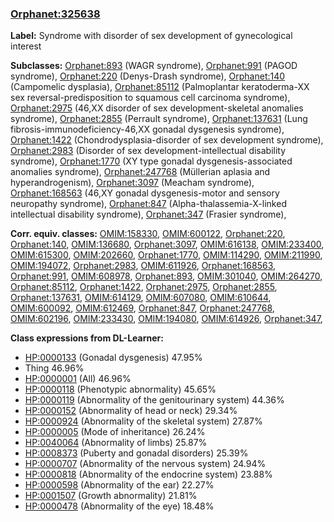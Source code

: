 
### [Orphanet:325638](http://www.orpha.net/ORDO/Orphanet_325638)
**Label:** Syndrome with disorder of sex development of gynecological interest

**Subclasses:** [Orphanet:893](http://www.orpha.net/ORDO/Orphanet_893) (WAGR syndrome), [Orphanet:991](http://www.orpha.net/ORDO/Orphanet_991) (PAGOD syndrome), [Orphanet:220](http://www.orpha.net/ORDO/Orphanet_220) (Denys-Drash syndrome), [Orphanet:140](http://www.orpha.net/ORDO/Orphanet_140) (Campomelic dysplasia), [Orphanet:85112](http://www.orpha.net/ORDO/Orphanet_85112) (Palmoplantar keratoderma-XX sex reversal-predisposition to squamous cell carcinoma syndrome), [Orphanet:2975](http://www.orpha.net/ORDO/Orphanet_2975) (46,XX disorder of sex development-skeletal anomalies syndrome), [Orphanet:2855](http://www.orpha.net/ORDO/Orphanet_2855) (Perrault syndrome), [Orphanet:137631](http://www.orpha.net/ORDO/Orphanet_137631) (Lung fibrosis-immunodeficiency-46,XX gonadal dysgenesis syndrome), [Orphanet:1422](http://www.orpha.net/ORDO/Orphanet_1422) (Chondrodysplasia-disorder of sex development syndrome), [Orphanet:2983](http://www.orpha.net/ORDO/Orphanet_2983) (Disorder of sex development-intellectual disability syndrome), [Orphanet:1770](http://www.orpha.net/ORDO/Orphanet_1770) (XY type gonadal dysgenesis-associated anomalies syndrome), [Orphanet:247768](http://www.orpha.net/ORDO/Orphanet_247768) (Müllerian aplasia and hyperandrogenism), [Orphanet:3097](http://www.orpha.net/ORDO/Orphanet_3097) (Meacham syndrome), [Orphanet:168563](http://www.orpha.net/ORDO/Orphanet_168563) (46,XY gonadal dysgenesis-motor and sensory neuropathy syndrome), [Orphanet:847](http://www.orpha.net/ORDO/Orphanet_847) (Alpha-thalassemia-X-linked intellectual disability syndrome), [Orphanet:347](http://www.orpha.net/ORDO/Orphanet_347) (Frasier syndrome), 

**Corr. equiv. classes:** [OMIM:158330](http://purl.obolibrary.org/obo/OMIM_158330), [OMIM:600122](http://purl.obolibrary.org/obo/OMIM_600122), [Orphanet:220](http://www.orpha.net/ORDO/Orphanet_220), [Orphanet:140](http://www.orpha.net/ORDO/Orphanet_140), [OMIM:136680](http://purl.obolibrary.org/obo/OMIM_136680), [Orphanet:3097](http://www.orpha.net/ORDO/Orphanet_3097), [OMIM:616138](http://purl.obolibrary.org/obo/OMIM_616138), [OMIM:233400](http://purl.obolibrary.org/obo/OMIM_233400), [OMIM:615300](http://purl.obolibrary.org/obo/OMIM_615300), [OMIM:202660](http://purl.obolibrary.org/obo/OMIM_202660), [Orphanet:1770](http://www.orpha.net/ORDO/Orphanet_1770), [OMIM:114290](http://purl.obolibrary.org/obo/OMIM_114290), [OMIM:211990](http://purl.obolibrary.org/obo/OMIM_211990), [OMIM:194072](http://purl.obolibrary.org/obo/OMIM_194072), [Orphanet:2983](http://www.orpha.net/ORDO/Orphanet_2983), [OMIM:611926](http://purl.obolibrary.org/obo/OMIM_611926), [Orphanet:168563](http://www.orpha.net/ORDO/Orphanet_168563), [Orphanet:991](http://www.orpha.net/ORDO/Orphanet_991), [OMIM:608978](http://purl.obolibrary.org/obo/OMIM_608978), [Orphanet:893](http://www.orpha.net/ORDO/Orphanet_893), [OMIM:301040](http://purl.obolibrary.org/obo/OMIM_301040), [OMIM:264270](http://purl.obolibrary.org/obo/OMIM_264270), [Orphanet:85112](http://www.orpha.net/ORDO/Orphanet_85112), [Orphanet:1422](http://www.orpha.net/ORDO/Orphanet_1422), [Orphanet:2975](http://www.orpha.net/ORDO/Orphanet_2975), [Orphanet:2855](http://www.orpha.net/ORDO/Orphanet_2855), [Orphanet:137631](http://www.orpha.net/ORDO/Orphanet_137631), [OMIM:614129](http://purl.obolibrary.org/obo/OMIM_614129), [OMIM:607080](http://purl.obolibrary.org/obo/OMIM_607080), [OMIM:610644](http://purl.obolibrary.org/obo/OMIM_610644), [OMIM:600092](http://purl.obolibrary.org/obo/OMIM_600092), [OMIM:612469](http://purl.obolibrary.org/obo/OMIM_612469), [Orphanet:847](http://www.orpha.net/ORDO/Orphanet_847), [Orphanet:247768](http://www.orpha.net/ORDO/Orphanet_247768), [OMIM:602196](http://purl.obolibrary.org/obo/OMIM_602196), [OMIM:233430](http://purl.obolibrary.org/obo/OMIM_233430), [OMIM:194080](http://purl.obolibrary.org/obo/OMIM_194080), [OMIM:614926](http://purl.obolibrary.org/obo/OMIM_614926), [Orphanet:347](http://www.orpha.net/ORDO/Orphanet_347), 

**Class expressions from DL-Learner:**

- [HP:0000133](http://purl.obolibrary.org/obo/HP_0000133) (Gonadal dysgenesis) 47.95%
- Thing 46.96%
- [HP:0000001](http://purl.obolibrary.org/obo/HP_0000001) (All) 46.96%
- [HP:0000118](http://purl.obolibrary.org/obo/HP_0000118) (Phenotypic abnormality) 45.65%
- [HP:0000119](http://purl.obolibrary.org/obo/HP_0000119) (Abnormality of the genitourinary system) 44.36%
- [HP:0000152](http://purl.obolibrary.org/obo/HP_0000152) (Abnormality of head or neck) 29.34%
- [HP:0000924](http://purl.obolibrary.org/obo/HP_0000924) (Abnormality of the skeletal system) 27.87%
- [HP:0000005](http://purl.obolibrary.org/obo/HP_0000005) (Mode of inheritance) 26.24%
- [HP:0040064](http://purl.obolibrary.org/obo/HP_0040064) (Abnormality of limbs) 25.87%
- [HP:0008373](http://purl.obolibrary.org/obo/HP_0008373) (Puberty and gonadal disorders) 25.39%
- [HP:0000707](http://purl.obolibrary.org/obo/HP_0000707) (Abnormality of the nervous system) 24.94%
- [HP:0000818](http://purl.obolibrary.org/obo/HP_0000818) (Abnormality of the endocrine system) 23.88%
- [HP:0000598](http://purl.obolibrary.org/obo/HP_0000598) (Abnormality of the ear) 22.27%
- [HP:0001507](http://purl.obolibrary.org/obo/HP_0001507) (Growth abnormality) 21.81%
- [HP:0000478](http://purl.obolibrary.org/obo/HP_0000478) (Abnormality of the eye) 18.48%


